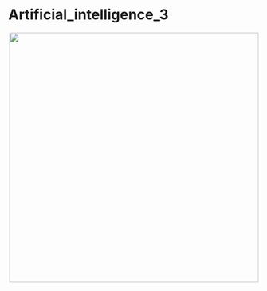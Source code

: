 # Artificial_intelligence_3
<div id="header" align="center">
  <img src="https://media.giphy.com/media/ivCgenIbWa3Di/giphy.gif" width="500"/>
</div>
